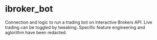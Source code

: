 # ibroker_bot

Connection and logic to run a trading bot on Interactive Brokers API. Live trading can be toggled by tweaking. Specific feature engineering and aglorithm have been redacted.
